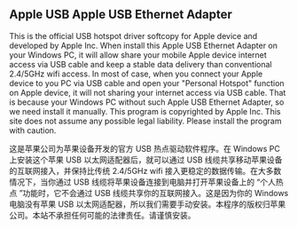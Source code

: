 ## Apple USB Apple USB Ethernet Adapter
This is the official USB hotspot driver softcopy for Apple device and developed by Apple Inc. When install this Apple USB Ethernet Adapter on your Windows PC, it will allow share your mobile Apple device internet access via USB cable and keep a stable data delivery than conventional 2.4/5GHz wifi access. In most of case, when you connect your Apple device to you PC via USB cable and open your "Personal Hotspot" function on Apple device, it will not sharing your internet access via USB cable. That is because your Windows PC without such Apple USB Ethernet Adapter, so we need install it manually. This program is copyrighted by Apple Inc. This site does not assume any possible legal liability. Please install the program with caution.

这是苹果公司为苹果设备开发的官方 USB 热点驱动软件程序。在 Windows PC 上安装这个苹果 USB 以太网适配器后，就可以通过 USB 线缆共享移动苹果设备的互联网接入，并保持比传统 2.4/5GHz wifi 接入更稳定的数据传输。在大多数情况下，当你通过 USB 线缆将苹果设备连接到电脑并打开苹果设备上的 “个人热点 ”功能时，它不会通过 USB 线缆共享你的互联网接入。这是因为你的 Windows 电脑没有苹果 USB 以太网适配器，所以我们需要手动安装。本程序的版权归苹果公司。本站不承担任何可能的法律责任。请谨慎安装。
